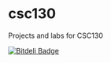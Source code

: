 csc130
======

Projects and labs for CSC130

[![Bitdeli Badge](https://d2weczhvl823v0.cloudfront.net/marvinyan/csc130/trend.png)](https://bitdeli.com/free "Bitdeli Badge")
